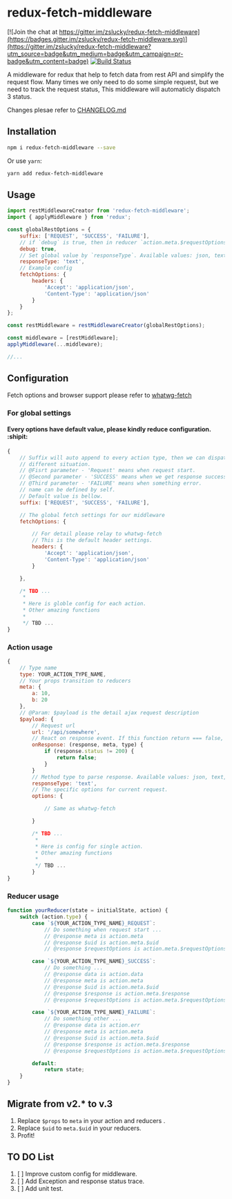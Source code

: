 # redux-fetch-middleware

[![Join the chat at https://gitter.im/zslucky/redux-fetch-middleware](https://badges.gitter.im/zslucky/redux-fetch-middleware.svg)](https://gitter.im/zslucky/redux-fetch-middleware?utm_source=badge&utm_medium=badge&utm_campaign=pr-badge&utm_content=badge)
[![Build Status](https://travis-ci.org/zslucky/redux-fetch-middleware.svg?branch=master)](https://travis-ci.org/zslucky/redux-fetch-middleware)

A middleware for redux that help to fetch data from rest API and simplify the request flow.
Many times we only need to do some simple request, but we need to track the request status,
This middleware will automaticly dispatch 3 status.

Changes plesae refer to [CHANGELOG.md](./CHANGELOG.md)

## Installation

```sh
npm i redux-fetch-middleware --save
```
Or use `yarn`:
```sh
yarn add redux-fetch-middleware
```

## Usage

```javascript
import restMiddlewareCreator from 'redux-fetch-middleware';
import { applyMiddleware } from 'redux';

const globalRestOptions = {
    suffix: ['REQUEST', 'SUCCESS', 'FAILURE'],
    // if `debug` is true, then in reducer `action.meta.$requestOptions`
    debug: true,
    // Set global value by `responseType`. Available values: json, text, formData, blob, arrayBuffer (fetch methods). Default: json
    responseType: 'text',
    // Example config
    fetchOptions: {
        headers: {
            'Accept': 'application/json',
            'Content-Type': 'application/json'
        }
    }
};

const restMiddleware = restMiddlewareCreator(globalRestOptions);

const middleware = [restMiddleware];
applyMiddleware(...middleware);

//...
```

## Configuration
Fetch options and browser support please refer to [whatwg-fetch](https://www.npmjs.com/package/whatwg-fetch)

### For global settings

#### Every options have default value, please kindly reduce configuration. :shipit:

```javascript
{
    // Suffix will auto append to every action type, then we can dispatch
    // different situation.
    // @Fisrt parameter - 'Request' means when request start.
    // @Second parameter - 'SUCCESS' means when we get response successfully.
    // @Third parameter - 'FAILURE' means when something error.
    // name can be defined by self.
    // Default value is bellow.
    suffix: ['REQUEST', 'SUCCESS', 'FAILURE'],

    // The global fetch settings for our middleware
    fetchOptions: {

        // For detail please relay to whatwg-fetch
        // This is the default header settings.
        headers: {
            'Accept': 'application/json',
            'Content-Type': 'application/json'
        }

    },

    /* TBD ...
     *
     * Here is globle config for each action.
     * Other amazing functions
     *
     */ TBD ...
}

```
### Action usage

```javascript
{
    // Type name
    type: YOUR_ACTION_TYPE_NAME,
    // Your props transition to reducers
    meta: {
        a: 10,
        b: 20
    },
    // @Param: $payload is the detail ajax request description
    $payload: {
        // Request url
        url: '/api/somewhere',
        // React on response event. If this function return === false, then to SUCCESS reducer data = null
        onResponse: (response, meta, type) {
            if (response.status != 200) {
                return false;
            }
        }
        // Method type to parse response. Available values: json, text, formData, blob, arrayBuffer (fetch methods). Default: json
        responseType: 'text',
        // The specific options for current request.
        options: {

            // Same as whatwg-fetch

        }

        /* TBD ...
         *
         * Here is config for single action.
         * Other amazing functions
         *
         */ TBD ...
        }
}
```

### Reducer usage
```javascript
function yourReducer(state = initialState, action) {
    switch (action.type) {
        case `${YOUR_ACTION_TYPE_NAME}_REQUEST`:
            // Do something when request start ...
            // @response meta is action.meta
            // @response $uid is action.meta.$uid
            // @response $requestOptions is action.meta.$requestOptions (if in config set `debug` is true)

        case `${YOUR_ACTION_TYPE_NAME}_SUCCESS`:
            // Do something ...
            // @response data is action.data
            // @response meta is action.meta
            // @response $uid is action.meta.$uid
            // @response $response is action.meta.$response
            // @response $requestOptions is action.meta.$requestOptions (if in config set `debug` is true)

        case `${YOUR_ACTION_TYPE_NAME}_FAILURE`:
            // Do something other ...
            // @response data is action.err
            // @response meta is action.meta
            // @response $uid is action.meta.$uid
            // @response $response is action.meta.$response
            // @response $requestOptions is action.meta.$requestOptions (if in config set `debug` is true)

        default:
            return state;
    }
}
```
## Migrate from v2.* to v.3
1. Replace `$props` to `meta` in your action and reducers .
2. Replace `$uid` to `meta.$uid` in your reducers.
3. Profit!

## TO DO List
1. [ ] Improve custom config for middleware.
2. [ ] Add Exception and response status trace.
3. [ ] Add unit test.
